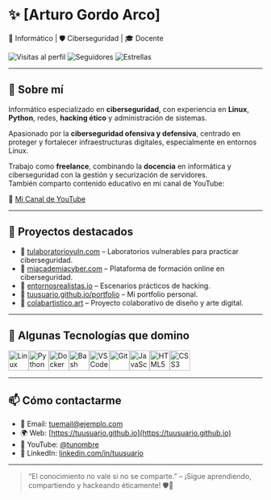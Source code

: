 # ✨ [Arturo Gordo Arco]

🧠 Informático | 🛡️ Ciberseguridad | 🎓 Docente

![Visitas al perfil](https://komarev.com/ghpvc/?username=tuusuario&label=Visitas%20al%20perfil) 
![Seguidores](https://img.shields.io/github/followers/tuusuario?label=Seguidores&style=social) 
![Estrellas](https://img.shields.io/github/stars/tuusuario?label=Estrellas&style=social)

---

## 🧩 Sobre mí

Informático especializado en **ciberseguridad**, con experiencia en **Linux**, **Python**, redes, **hacking ético** y administración de sistemas.

Apasionado por la **ciberseguridad ofensiva y defensiva**, centrado en proteger y fortalecer infraestructuras digitales, especialmente en entornos Linux.

Trabajo como **freelance**, combinando la **docencia** en informática y ciberseguridad con la gestión y securización de servidores.  
También comparto contenido educativo en mi canal de YouTube:

🔗 [Mi Canal de YouTube](https://youtube.com/@tunombre)

---

## 🚀 Proyectos destacados

- 🔹 [tulaboratoriovuln.com](https://tulaboratoriovuln.com) – Laboratorios vulnerables para practicar ciberseguridad.
- 🔹 [miacademiacyber.com](https://miacademiacyber.com) – Plataforma de formación online en ciberseguridad.
- 🔹 [entornosrealistas.io](https://entornosrealistas.io) – Escenarios prácticos de hacking.
- 🔹 [tuusuario.github.io/portfolio](https://tuusuario.github.io/portfolio) – Mi portfolio personal.
- 🔹 [colabartistico.art](https://colabartistico.art) – Proyecto colaborativo de diseño y arte digital.

---

## 🧰 Algunas Tecnologías que domino

<div style="display: flex; flex-wrap: wrap;">
  <img src="https://cdn.jsdelivr.net/gh/devicons/devicon/icons/linux/linux-original.svg" width="40" title="Linux"/>
  <img src="https://cdn.jsdelivr.net/gh/devicons/devicon/icons/python/python-original.svg" width="40" title="Python"/>
  <img src="https://cdn.jsdelivr.net/gh/devicons/devicon/icons/docker/docker-original.svg" width="40" title="Docker"/>
  <img src="https://cdn.jsdelivr.net/gh/devicons/devicon/icons/bash/bash-original.svg" width="40" title="Bash"/>
  <img src="https://cdn.jsdelivr.net/gh/devicons/devicon/icons/vscode/vscode-original.svg" width="40" title="VSCode"/>
  <img src="https://cdn.jsdelivr.net/gh/devicons/devicon/icons/git/git-original.svg" width="40" title="Git"/>
  <img src="https://cdn.jsdelivr.net/gh/devicons/devicon/icons/javascript/javascript-original.svg" width="40" title="JavaScript"/>
  <img src="https://cdn.jsdelivr.net/gh/devicons/devicon/icons/html5/html5-original.svg" width="40" title="HTML5"/>
  <img src="https://cdn.jsdelivr.net/gh/devicons/devicon/icons/css3/css3-original.svg" width="40" title="CSS3"/>
  <!-- Agrega más si quieres -->
</div>

---

## 📫 Cómo contactarme

- 📧 Email: tuemail@ejemplo.com  
- 🌍 Web: [https://tuusuario.github.io](https://tuusuario.github.io)  
- 🐧 YouTube: [@tunombre](https://youtube.com/@tunombre)  
- 💼 LinkedIn: [linkedin.com/in/tuusuario](https://linkedin.com/in/tuusuario)

---

> “El conocimiento no vale si no se comparte.” – ¡Sigue aprendiendo, compartiendo y hackeando éticamente! 🛡️🐧

